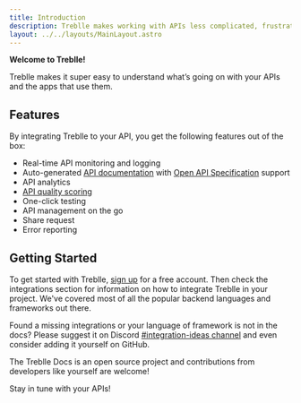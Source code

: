 ```yaml
---
title: Introduction
description: Treblle makes working with APIs less complicated, frustrating and confusing. With Treblle you can monitor and observe the actual real-world usage of your APIs.
layout: ../../layouts/MainLayout.astro
---
```


**Welcome to Treblle!**

Treblle makes it super easy to understand what’s going on with your APIs and the apps that use them.

## Features
By integrating Treblle to your API, you get the following features out of the box:

* Real-time API monitoring and logging
* Auto-generated [API documentation](/en/dashboard/api-documentation) with <a href="https://swagger.io/specification/" target="_blank">Open API Specification</a> support
* API analytics
* [API quality scoring](/en/dashboard/api-score)
* One-click testing
* API management on the go
* Share request
* Error reporting

## Getting Started

To get started with Treblle, <a href="https://treblle.com/register" target="_blank">sign up</a> for a free account. Then check the integrations section for information on how to integrate Treblle in your project. We've covered most of all the popular backend languages and frameworks out there.

Found a missing integrations or your language of framework is not in the docs? Please suggest it on Discord <a href="https://app.treblle.com/chat">#integration-ideas channel</a> and even consider adding it yourself on GitHub.

The Treblle Docs is an open source project and contributions from developers like yourself are welcome!

Stay in tune with your APIs!
